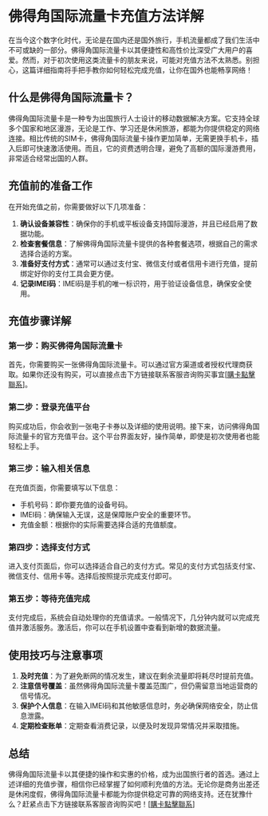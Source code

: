 # 佛得角国际流量卡充值方法详解

在当今这个数字化时代，无论是在国内还是国外旅行，手机流量都成了我们生活中不可或缺的一部分。佛得角国际流量卡以其便捷性和高性价比深受广大用户的喜爱。然而，对于初次使用这类流量卡的朋友来说，可能对充值方法不太熟悉。别担心，这篇详细指南将手把手教你如何轻松完成充值，让你在国外也能畅享网络！

## 什么是佛得角国际流量卡？

佛得角国际流量卡是一种专为出国旅行人士设计的移动数据解决方案。它支持全球多个国家和地区漫游，无论是工作、学习还是休闲旅游，都能为你提供稳定的网络连接。相比传统的SIM卡，佛得角国际流量卡操作更加简单，无需更换手机卡，插入后即可快速激活使用。而且，它的资费透明合理，避免了高额的国际漫游费用，非常适合经常出国的人群。

## 充值前的准备工作

在开始充值之前，你需要做好以下几项准备：

1. **确认设备兼容性**：确保你的手机或平板设备支持国际漫游，并且已经启用了数据功能。
2. **检查套餐信息**：了解佛得角国际流量卡提供的各种套餐选项，根据自己的需求选择合适的方案。
3. **准备好支付方式**：通常可以通过支付宝、微信支付或者信用卡进行充值，提前绑定好你的支付工具会更方便。
4. **记录IMEI码**：IMEI码是手机的唯一标识符，用于验证设备信息，确保安全使用。

## 充值步骤详解

### 第一步：购买佛得角国际流量卡

首先，你需要购买一张佛得角国际流量卡。可以通过官方渠道或者授权代理商获取。如果你还没有购买，可以直接点击下方链接联系客服咨询购买事宜[[購卡點擊聯系](https://t.me/s/esim1088)]。

### 第二步：登录充值平台

购买成功后，你会收到一张电子卡券以及详细的使用说明。接下来，访问佛得角国际流量卡的官方充值平台。这个平台界面友好，操作简单，即使是初次使用者也能轻松上手。

### 第三步：输入相关信息

在充值页面，你需要填写以下信息：
- 手机号码：即你要充值的设备号码。
- IMEI码：确保输入无误，这是保障账户安全的重要环节。
- 充值金额：根据你的实际需要选择合适的充值额度。

### 第四步：选择支付方式

进入支付页面后，你可以选择适合自己的支付方式。常见的支付方式包括支付宝、微信支付、信用卡等。选择后按照提示完成支付即可。

### 第五步：等待充值完成

支付完成后，系统会自动处理你的充值请求。一般情况下，几分钟内就可以完成充值并激活服务。激活后，你可以在手机设置中查看到新增的数据流量。

## 使用技巧与注意事项

1. **及时充值**：为了避免断网的情况发生，建议在剩余流量即将耗尽时提前充值。
2. **注意信号覆盖**：虽然佛得角国际流量卡覆盖范围广，但仍需留意当地运营商的信号情况。
3. **保护个人信息**：在输入IMEI码和其他敏感信息时，务必确保网络安全，防止信息泄露。
4. **定期检查账单**：定期查看消费记录，以便及时发现异常情况并采取措施。

## 总结

佛得角国际流量卡以其便捷的操作和实惠的价格，成为出国旅行者的首选。通过上述详细的充值步骤，相信你已经掌握了如何顺利充值的方法。无论你是商务出差还是休闲度假，佛得角国际流量卡都能为你提供稳定可靠的网络支持。还在犹豫什么？赶紧点击下方链接联系客服咨询购买吧！[[購卡點擊聯系](https://t.me/s/esim1088)]